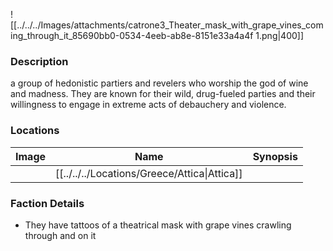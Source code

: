 ![[../../../Images/attachments/catrone3_Theater_mask_with_grape_vines_coming_through_it_85690bb0-0534-4eeb-ab8e-8151e33a4a4f 1.png|400]]
### Description
a group of hedonistic partiers and revelers who worship the god of wine and madness. They are known for their wild, drug-fueled parties and their willingness to engage in extreme acts of debauchery and violence.

### Locations
| Image | Name   | Synopsis |
| ----- | ------ | -------- |
|       | [[../../../Locations/Greece/Attica\|Attica]] |          |

### Faction Details
- They have tattoos of a theatrical mask with grape vines crawling through and on it